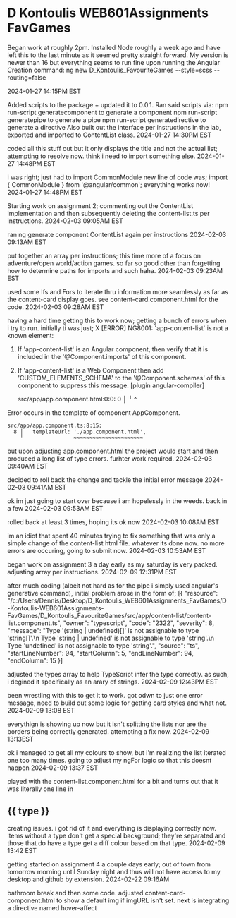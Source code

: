 # D Kontoulis WEB601Assignments FavGames
 
Began work at roughly 2pm.  Installed Node roughly a week ago and have left this to the last minute as it seemed pretty straight forward.  My version is newer than 16
but everything seems to run fine upon running the Angular Creation command:
ng new D_Kontoulis_FavouriteGames --style=scss --routing=false

2024-01-27
14:15PM EST


Added scripts to the package + updated it to 0.0.1.  Ran said scripts via:
npm run-script generatecomponent to generate a component
npm run-script generatepipe to generate a pipe
npm run-script generatedirective to generate a directive
Also built out the interface per instructions in the lab, exported and imported to ContentList class.
2024-01-27
14:30PM EST

coded all this stuff out but it only displays the title and not the actual list; attempting to resolve now. think i need to import something else.
2024-01-27
14:48PM EST

i was right; just had to import CommonModule 
new line of code was; import { CommonModule } from '@angular/common';
everything works now!
2024-01-27
14:48PM EST

Starting work on assignment 2; commenting out the ContentList implementation and then subsequently deleting the content-list.ts per instructions.
2024-02-03
09:05AM EST

ran ng generate component ContentList again per instructions
2024-02-03
09:13AM EST

put together an array per instructions; this time more of a focus on adventure/open world/action games. so far so good other than forgetting how to determine
paths for imports and such haha.
2024-02-03
09:23AM EST

used some Ifs and Fors to iterate thru information more seamlessly as far as the content-card display goes. see content-card.component.html for the code.
2024-02-03
09:28AM EST

having a hard time getting this to work now; getting a bunch of errors when i try to run. initially ti was just;
X [ERROR] NG8001: 'app-content-list' is not a known element:
1. If 'app-content-list' is an Angular component, then verify that it is included in the '@Component.imports' of this component.
2. If 'app-content-list' is a Web Component then add 'CUSTOM_ELEMENTS_SCHEMA' to the '@Component.schemas' of this component to suppress this message. [plugin angular-compiler]

    src/app/app.component.html:0:0:
      0 │ 
        ╵ ^

  Error occurs in the template of component AppComponent.

    src/app/app.component.ts:8:15:
      8 │   templateUrl: './app.component.html',
        ╵                ~~~~~~~~~~~~~~~~~~~~~~

but upon adjusting app.component.html the project would start and then produced a long list of type errors. furhter work required.
2024-02-03
09:40AM EST

decided to roll back the change and tackle the initial error message
2024-02-03
09:41AM EST

ok im just going to start over because i am hopelessly in the weeds. back in a few
2024-02-03
09:53AM EST

rolled back at least 3 times, hoping its ok now
2024-02-03
10:08AM EST

im an idiot that spent 40 minutes trying to fix something that was only a simple change of the content-list html file. whatever its done now. no more errors
are occuring, going to submit now.
2024-02-03
10:53AM EST

began work on assignment 3 a day early as my saturday is very packed. adjusting array per instructions.
2024-02-09
12:31PM EST


after much coding (albeit not hard as for the pipe i simply used angular's generative command), initial problem arose in the form of;
[{
	"resource": "/c:/Users/Dennis/Desktop/D_Kontoulis_WEB601Assignments_FavGames/D-Kontoulis-WEB601Assignments-FavGames/D_Kontoulis_FavouriteGames/src/app/content-list/content-list.component.ts",
	"owner": "typescript",
	"code": "2322",
	"severity": 8,
	"message": "Type '(string | undefined)[]' is not assignable to type 'string[]'.\n  Type 'string | undefined' is not assignable to type 'string'.\n    Type 'undefined' is not assignable to type 'string'.",
	"source": "ts",
	"startLineNumber": 94,
	"startColumn": 5,
	"endLineNumber": 94,
	"endColumn": 15
}]

adjusted the types array to help TypeScript infer the type correctly. as such, i degined it specifically as an arary of strings.
2024-02-09
12:43PM EST

been wrestling with this to get it to work. got odwn to just one error message, need to build out some logic for getting card styles and what not.
2024-02-09
13:08 EST

everythign is showing up now but it isn't splitting the lists nor are the borders being correctly generated. attempting a fix now.
2024-02-09
13:13EST

ok i managed to get all my colours to show, but i'm realizing the list iterated one too many times. going to adjust my ngFor logic so that this doesnt happen
2024-02-09
13:37 EST

played with the content-list.component.html for a bit and turns out that it was literally one line in <h2>{{ type }}</h2> creating issues. i got rid of it
and everything is displaying correctly now. items without a type don't get a special background; they're separated and those that do have a type get a diff colour
based on that type.
2024-02-09
13:42 EST

getting started on assignment 4 a couple days early; out of town from tomorrow morning until Sunday night and thus will not have access to my desktop and github  by extension.
2024-02-22
09:16AM

bathroom break and then some code.  adjusted content-card-component.html to show a default img if imgURL isn't set. next is integrating a directive named hover-affect